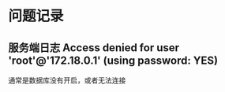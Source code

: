 # 问题记录

## 服务端日志 Access denied for user 'root'@'172.18.0.1' (using password: YES)

通常是数据库没有开启，或者无法连接
